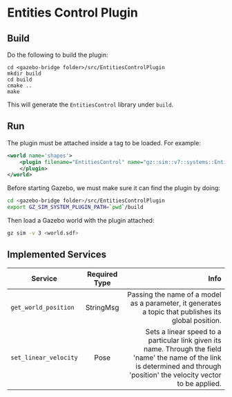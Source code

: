 # Entities Control Plugin


## Build

Do the following to build the plugin:

~~~
cd <gazebo-bridge folder>/src/EntitiesControlPlugin
mkdir build
cd build
cmake ..
make
~~~

This will generate the `EntitiesControl` library under `build`.

## Run


The plugin must be attached inside a <world> tag to be loaded. For example:

~~~ xml
<world name='shapes'>
    <plugin filename="EntitiesControl" name="gz::sim::v7::systems::EntitiesControl">
    </plugin>
</world>
~~~

Before starting Gazebo, we must make sure it can find the plugin by doing:

~~~ bash
cd <gazebo-bridge folder>/src/EntitiesControlPlugin
export GZ_SIM_SYSTEM_PLUGIN_PATH=`pwd`/build
~~~

Then load a Gazebo world with the plugin attached:

~~~ bash
gz sim -v 3 <world.sdf>
~~~

## Implemented Services

| Service                | Required Type |                                                                                                                                                                           Info |
|------------------------|:-------------:|-------------------------------------------------------------------------------------------------------------------------------------------------------------------------------:|
| `get_world_position`   |   StringMsg   |                                                                           Passing the name of a model as a parameter, it generates a topic that publishes its global position. |
| `set_linear_velocity`  |     Pose      | Sets a linear speed to a particular link given its name. Through the field 'name' the name of the link is determined and through 'position' the velocity vector to be applied. |